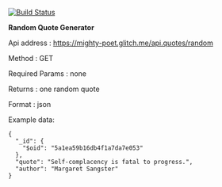 [![Build Status](https://travis-ci.org/marigerr/random-quote-api.svg?branch=master)](https://travis-ci.org/marigerr/random-quote-api)

**Random Quote Generator**

Api address : https://mighty-poet.glitch.me/api.quotes/random

Method : GET

Required Params : none

Returns : one random quote

Format : json


Example data:
```
{
  "_id": {
    "$oid": "5a1ea59b16db4f1a7da7e053"
  },
  "quote": "Self-complacency is fatal to progress.",
  "author": "Margaret Sangster"
}
```
